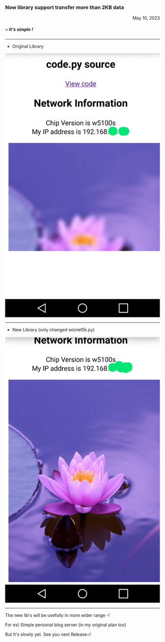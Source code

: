### Now library support transfer more than 2KB data
<div width=360px align="right">May 10, 2023</div>       
       
##### ~ It's simple ! 
______
* Original Library

![Before](/images/MORE/Screenshot_2023-05-15-19-50-04_3-1.png)



______    
* New Library (only changed wiznet5k.py)

![After](/images/MORE/Screenshot_2023-05-15-19-51-46_2-1.png)


______                  
The new lib's will be usefully in more wider range -!

For ex) Simple personal blog server (in my original plan too)

But It's slowly yet. See you next Release~!


